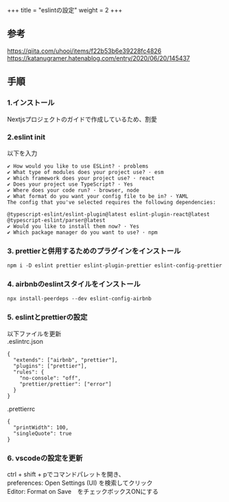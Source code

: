 +++
title = "eslintの設定"
weight = 2
+++

## 参考
https://qiita.com/uhooi/items/f22b53b6e39228fc4826  
https://katanugramer.hatenablog.com/entry/2020/06/20/145437

## 手順
### 1.インストール
Nextjsプロジェクトのガイドで作成しているため、割愛
### 2.eslint init
以下を入力
```
✔ How would you like to use ESLint? · problems
✔ What type of modules does your project use? · esm
✔ Which framework does your project use? · react
✔ Does your project use TypeScript? · Yes
✔ Where does your code run? · browser, node
✔ What format do you want your config file to be in? · YAML
The config that you've selected requires the following dependencies:

@typescript-eslint/eslint-plugin@latest eslint-plugin-react@latest @typescript-eslint/parser@latest
✔ Would you like to install them now? · Yes
✔ Which package manager do you want to use? · npm
```

### 3. prettierと併用するためのプラグインをインストール
``` 
npm i -D eslint prettier eslint-plugin-prettier eslint-config-prettier
```

### 4. airbnbのeslintスタイルをインストール
```
npx install-peerdeps --dev eslint-config-airbnb
```

### 5. eslintとprettierの設定
以下ファイルを更新  
.eslintrc.json
```
{
  "extends": ["airbnb", "prettier"],
  "plugins": ["prettier"],
  "rules": {
    "no-console": "off",
    "prettier/prettier": ["error"]
  }
}
```
.prettierrc
```
{
  "printWidth": 100,
  "singleQuote": true
}
```
### 6. vscodeの設定を更新
ctrl + shift + pでコマンドパレットを開き、  
preferences: Open Settings (UI) を検索してクリック  
Editor: Format on Save　をチェックボックスONにする

